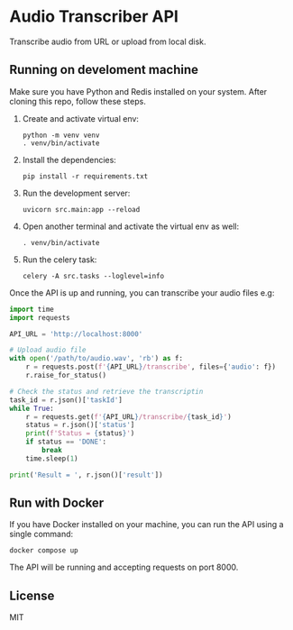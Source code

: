 Audio Transcriber API
=====================
Transcribe audio from URL or upload from local disk.


## Running on develoment machine
Make sure you have Python and Redis installed on your system. After cloning this repo, follow these steps.

1.  Create and activate virtual env:

        python -m venv venv
        . venv/bin/activate

1.  Install the dependencies:

        pip install -r requirements.txt 

1.  Run the development server:

        uvicorn src.main:app --reload

1.  Open another terminal and activate the virtual env as well:

        . venv/bin/activate

1.  Run the celery task:

        celery -A src.tasks --loglevel=info

Once the API is up and running, you can transcribe your audio files e.g:

```python 
import time
import requests 

API_URL = 'http://localhost:8000'

# Upload audio file
with open('/path/to/audio.wav', 'rb') as f:
    r = requests.post(f'{API_URL}/transcribe', files={'audio': f})
    r.raise_for_status()

# Check the status and retrieve the transcriptin
task_id = r.json()['taskId']
while True:
    r = requests.get(f'{API_URL}/transcribe/{task_id}')
    status = r.json()['status']
    print(f'Status = {status}')
    if status == 'DONE':
        break
    time.sleep(1)

print('Result = ', r.json()['result'])
```


## Run with Docker
If you have Docker installed on your machine, you can run the API using a single command:

    docker compose up

The API will be running and accepting requests on port 8000.


## License
MIT
